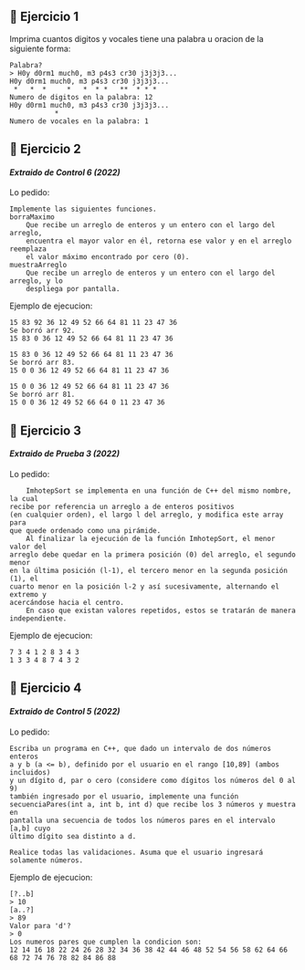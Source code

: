 
## 🍓 **Ejercicio 1**

Imprima cuantos digitos y vocales tiene una palabra u oracion de la siguiente forma:

```
Palabra?
> H0y d0rm1 much0, m3 p4s3 cr30 j3j3j3...
H0y d0rm1 much0, m3 p4s3 cr30 j3j3j3...
 *   *  *     *   *  * *   **  * * *   
Numero de digitos en la palabra: 12
H0y d0rm1 much0, m3 p4s3 cr30 j3j3j3...
           *                           
Numero de vocales en la palabra: 1
```

## 🍓 **Ejercicio 2**

#### _**Extraido de Control 6 (2022)**_

Lo pedido:
```
Implemente las siguientes funciones.
borraMaximo
    Que recibe un arreglo de enteros y un entero con el largo del arreglo, 
    encuentra el mayor valor en él, retorna ese valor y en el arreglo reemplaza 
    el valor máximo encontrado por cero (0).
muestraArreglo
    Que recibe un arreglo de enteros y un entero con el largo del arreglo, y lo 
    despliega por pantalla.
```

Ejemplo de ejecucion:
```
15 83 92 36 12 49 52 66 64 81 11 23 47 36 
Se borró arr 92.
15 83 0 36 12 49 52 66 64 81 11 23 47 36 

15 83 0 36 12 49 52 66 64 81 11 23 47 36 
Se borró arr 83.
15 0 0 36 12 49 52 66 64 81 11 23 47 36 

15 0 0 36 12 49 52 66 64 81 11 23 47 36 
Se borró arr 81.
15 0 0 36 12 49 52 66 64 0 11 23 47 36 
```

## 🍓 **Ejercicio 3**

#### _**Extraido de Prueba 3 (2022)**_

Lo pedido:
```
    ImhotepSort se implementa en una función de C++ del mismo nombre, la cual 
recibe por referencia un arreglo a de enteros positivos 
(en cualquier orden), el largo l del arreglo, y modifica este array para 
que quede ordenado como una pirámide.
    Al finalizar la ejecución de la función ImhotepSort, el menor valor del 
arreglo debe quedar en la primera posición (0) del arreglo, el segundo menor 
en la última posición (l-1), el tercero menor en la segunda posición (1), el 
cuarto menor en la posición l-2 y así sucesivamente, alternando el extremo y 
acercándose hacia el centro.
    En caso que existan valores repetidos, estos se tratarán de manera 
independiente.
```

Ejemplo de ejecucion:
```
7 3 4 1 2 8 3 4 3 
1 3 3 4 8 7 4 3 2 
```

## 🍓 **Ejercicio 4**

#### _**Extraido de Control 5 (2022)**_

Lo pedido:
```
Escriba un programa en C++, que dado un intervalo de dos números enteros 
a y b (a <= b), definido por el usuario en el rango [10,89] (ambos incluidos) 
y un dígito d, par o cero (considere como dígitos los números del 0 al 9) 
también ingresado por el usuario, implemente una función 
secuenciaPares(int a, int b, int d) que recibe los 3 números y muestra en 
pantalla una secuencia de todos los números pares en el intervalo [a,b] cuyo 
último dígito sea distinto a d.

Realice todas las validaciones. Asuma que el usuario ingresará solamente números.
```

Ejemplo de ejecucion:
```
[?..b]
> 10
[a..?]
> 89
Valor para 'd'?
> 0
Los numeros pares que cumplen la condicion son:
12 14 16 18 22 24 26 28 32 34 36 38 42 44 46 48 52 54 56 58 62 64 66 68 72 74 76 78 82 84 86 88 
```
